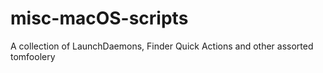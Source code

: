 #     misc-macOS-scripts
A collection of LaunchDaemons, Finder Quick Actions and other assorted tomfoolery
